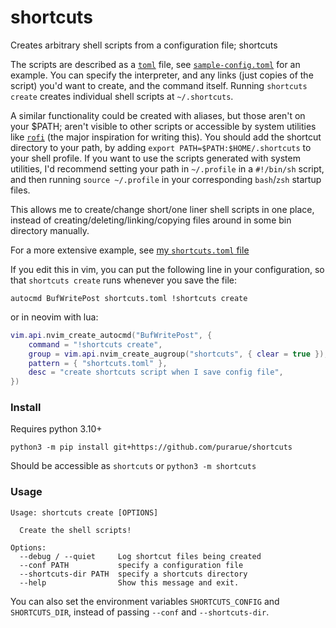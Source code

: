# shortcuts

Creates arbitrary shell scripts from a configuration file; shortcuts

The scripts are described as a [`toml`](https://github.com/toml-lang/toml) file, see [`sample-config.toml`](./sample-config.toml) for an example. You can specify the interpreter, and any links (just copies of the script) you'd want to create, and the command itself. Running `shortcuts create` creates individual shell scripts at `~/.shortcuts`.

A similar functionality could be created with aliases, but those aren't on your \$PATH; aren't visible to other scripts or accessible by system utilities like [`rofi`](https://github.com/davatorium/rofi) (the major inspiration for writing this). You should add the shortcut directory to your path, by adding `export PATH=$PATH:$HOME/.shortcuts` to your shell profile. If you want to use the scripts generated with system utilities, I'd recommend setting your path in `~/.profile` in a `#!/bin/sh` script, and then running `source ~/.profile` in your corresponding `bash`/`zsh` startup files.

This allows me to create/change short/one liner shell scripts in one place, instead of creating/deleting/linking/copying files around in some bin directory manually.

For a more extensive example, see [my `shortcuts.toml` file](https://purarue.xyz/d/shortcuts.toml?redirect)

If you edit this in vim, you can put the following line in your configuration, so that `shortcuts create` runs whenever you save the file:

```vim
autocmd BufWritePost shortcuts.toml !shortcuts create
```

or in neovim with lua:

```lua
vim.api.nvim_create_autocmd("BufWritePost", {
    command = "!shortcuts create",
    group = vim.api.nvim_create_augroup("shortcuts", { clear = true }),
    pattern = { "shortcuts.toml" },
    desc = "create shortcuts script when I save config file",
})
```

### Install

Requires python 3.10+

`python3 -m pip install git+https://github.com/purarue/shortcuts`

Should be accessible as `shortcuts` or `python3 -m shortcuts`

### Usage

```
Usage: shortcuts create [OPTIONS]

  Create the shell scripts!

Options:
  --debug / --quiet     Log shortcut files being created
  --conf PATH           specify a configuration file
  --shortcuts-dir PATH  specify a shortcuts directory
  --help                Show this message and exit.
```

You can also set the environment variables `SHORTCUTS_CONFIG` and `SHORTCUTS_DIR`, instead of passing `--conf` and `--shortcuts-dir`.
